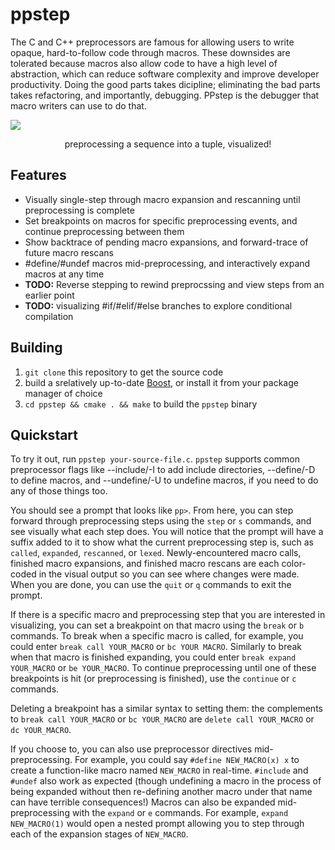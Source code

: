 # ppstep
The C and C++ preprocessors are famous for allowing users to write opaque, hard-to-follow code through macros. These downsides are tolerated because macros also allow code to have a high level of abstraction, which can reduce software complexity and improve developer productivity. Doing the good parts takes dicipline; eliminating the bad parts takes refactoring, and importantly, debugging. PPstep is the debugger that macro writers can use to do that.

<img src="https://raw.githubusercontent.com/notfoundry/ppstep/master/assets/demo.svg"/>

<p align="center">
  preprocessing a sequence into a tuple, visualized!
</p>

## Features
- Visually single-step through macro expansion and rescanning until preprocessing is complete
- Set breakpoints on macros for specific preprocessing events, and continue preprocessing between them
- Show backtrace of pending macro expansions, and forward-trace of future macro rescans
- #define/#undef macros mid-preprocessing, and interactively expand macros at any time
- **TODO:** Reverse stepping to rewind preprocssing and view steps from an earlier point
- **TODO:** visualizing #if/#elif/#else branches to explore conditional compilation

## Building
1. `git clone` this repository to get the source code
2. build a srelatively up-to-date [Boost](https://www.boost.org/users/download/), or install it from your package manager of choice
3. `cd ppstep && cmake . && make` to build the `ppstep` binary

## Quickstart
To try it out, run `ppstep your-source-file.c`. `ppstep` supports common preprocessor flags like --include/-I to add include directories, --define/-D to define macros, and --undefine/-U to undefine macros, if you need to do any of those things too.

You should see a prompt that looks like `pp>`. From here, you can step forward through preprocessing steps using the `step` or `s` commands, and see visually what each step does. You will notice that the prompt will have a suffix added to it to show what the current preprocessing step is, such as `called`, `expanded`, `rescanned`, or `lexed`. Newly-encountered macro calls, finished macro expansions, and finished macro rescans are each color-coded in the visual output so you can see where changes were made. When you are done, you can use the `quit` or `q` commands to exit the prompt.

If there is a specific macro and preprocessing step that you are interested in visualizing, you can set a breakpoint on that macro using the `break` or `b` commands. To break when a specific macro is called, for example, you could enter `break call YOUR_MACRO` or `bc YOUR MACRO`. Similarly to break when that macro is finished expanding, you could enter `break expand YOUR_MACRO` or `be YOUR_MACRO`. To continue preprocessing until one of these breakpoints is hit (or preprocessing is finished), use the `continue` or `c` commands.

Deleting a breakpoint has a similar syntax to setting them: the complements to `break call YOUR_MACRO` or `bc YOUR_MACRO` are `delete call YOUR_MACRO` or `dc YOUR_MACRO`.

If you choose to, you can also use preprocessor directives mid-preprocessing. For example, you could say `#define NEW_MACRO(x) x` to create a function-like macro named `NEW_MACRO` in real-time. `#include` and `#undef` also work as expected (though undefining a macro in the process of being expanded without then re-defining another macro under that name can have terrible consequences!) Macros can also be expanded mid-preprocessing with the `expand` or `e` commands. For example, `expand NEW_MACRO(1)` would open a nested prompt allowing you to step through each of the expansion stages of `NEW_MACRO`.
